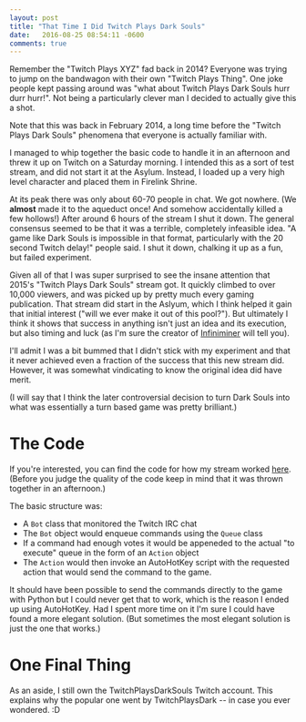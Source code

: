 ```yaml
---
layout: post
title: "That Time I Did Twitch Plays Dark Souls"
date:   2016-08-25 08:54:11 -0600
comments: true
---
```


Remember the "Twitch Plays XYZ" fad back in 2014? Everyone was trying to jump on the bandwagon with their own "Twitch Plays Thing". One joke people kept passing around was "what about Twitch Plays Dark Souls hurr durr hurr!". Not being a particularly clever man I decided to actually give this a shot.

Note that this was back in February 2014, a long time before the "Twitch Plays Dark Souls" phenomena that everyone is actually familiar with.

I managed to whip together the basic code to handle it in an afternoon and threw it up on Twitch on a Saturday morning. I intended this as a sort of test stream, and did not start it at the Asylum. Instead, I loaded up a very high level character and placed them in Firelink Shrine.

At its peak there was only about 60-70 people in chat. We got nowhere. (We **almost** made it to the aqueduct once! And somehow accidentally killed a few hollows!) After around 6 hours of the stream I shut it down. The general consensus seemed to be that it was a terrible, completely infeasible idea. "A game like Dark Souls is impossible in that format, particularly with the 20 second Twitch delay!" people said. I shut it down, chalking it up as a fun, but failed experiment.

Given all of that I was super surprised to see the insane attention that 2015's "Twitch Plays Dark Souls" stream got. It quickly climbed to over 10,000 viewers, and was picked up by pretty much every gaming publication. That stream did start in the Aslyum, which I think helped it gain that initial interest ("will we ever make it out of this pool?"). But ultimately I think it shows that success in anything isn't just an idea and its execution, but also timing and luck (as I'm sure the creator of [Infiniminer](http://www.zachtronics.com/infiniminer/) will tell you).

I'll admit I was a bit bummed that I didn't stick with my experiment and that it never achieved even a fraction of the success that this new stream did. However, it was somewhat vindicating to know the original idea did have merit.

(I will say that I think the later controversial decision to turn Dark Souls into what was essentially a turn based game was pretty brilliant.)

# The Code

If you're interested, you can find the code for how my stream worked [here](https://github.com/naiyt/twitchplaysdarksouls). (Before you judge the quality of the code keep in mind that it was thrown together in an afternoon.)

The basic structure was:

- A `Bot` class that monitored the Twitch IRC chat
- The `Bot` object would enqueue commands using the `Queue` class
- If a command had enough votes it would be appeneded to the actual "to execute" queue in the form of an `Action` object
- The `Action` would then invoke an AutoHotKey script with the requested action that would send the command to the game.

It should have been possible to send the commands directly to the game with Python but I could never get that to work, which is the reason I ended up using AutoHotKey. Had I spent more time on it I'm sure I could have found a more elegant solution. (But sometimes the most elegant solution is just the one that works.)

# One Final Thing

As an aside, I still own the TwitchPlaysDarkSouls Twitch account. This explains why the popular one went by TwitchPlaysDark -- in case you ever wondered. :D
